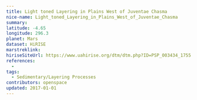 ```yaml
---
title: Light toned Layering in Plains West of Juventae Chasma
nice-name: Light_toned_Layering_in_Plains_West_of_Juventae_Chasma
summary:
latitude: -4.65
longitude: 296.3
planet: Mars
dataset: HiRISE
marstreklink:
hiriseSiteUrl: https://www.uahirise.org/dtm/dtm.php?ID=PSP_003434_1755
references:
  -
tags:
  - Sedimentary/Layering Processes
contributors: openspace
updated: 2017-01-01
---
```

